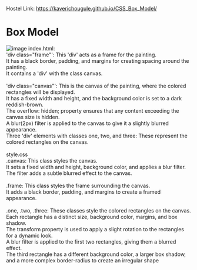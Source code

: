 Hostel Link: https://kaverichougule.github.io/CSS_Box_Model/

# Box Model
![image](https://github.com/kaverichougule/CSS_Box_Model/assets/101037685/0eeac905-d434-467c-95e7-33ddeb2d82c2)
index.html: <br>
'div class="frame"': This 'div' acts as a frame for the painting. <br>
It has a black border, padding, and margins for creating spacing around the painting. <br> 
It contains a 'div' with the class canvas. <br><br>
'div class="canvas"': This is the canvas of the painting, where the colored rectangles will be displayed. <br>
It has a fixed width and height, and the background color is set to a dark reddish-brown. <br>
The overflow: hidden; property ensures that any content exceeding the canvas size is hidden. <br>
A blur(2px) filter is applied to the canvas to give it a slightly blurred appearance. <br>
Three 'div' elements with classes one, two, and three: These represent the colored rectangles on the canvas. <br>
<br>
style.css <br> 
.canvas: This class styles the canvas.  <br>
It sets a fixed width and height, background color, and applies a blur filter. <br>
The filter adds a subtle blurred effect to the canvas. <br><br>
.frame: This class styles the frame surrounding the canvas.  <br>
It adds a black border, padding, and margins to create a framed appearance. <br><br>
.one, .two, .three: These classes style the colored rectangles on the canvas. <br>
Each rectangle has a distinct size, background color, margins, and box shadow. <br>
The transform property is used to apply a slight rotation to the rectangles for a dynamic look. <br>
A blur filter is applied to the first two rectangles, giving them a blurred effect. <br>
The third rectangle has a different background color, a larger box shadow, and a more complex border-radius to create an irregular shape <br>
